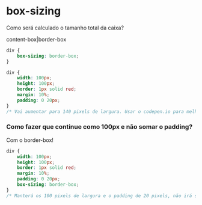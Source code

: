 # box-sizing 

Como será calculado o tamanho total da caixa? 

content-box|border-box

```css
div {
    box-sizing: border-box;
}
```

```css
div {
    width: 100px;
    height: 100px;
    border: 1px solid red;
    margin: 10%;
    padding: 0 20px;
}
/* Vai aumentar para 140 pixels de largura. Usar o codepen.io para melhor visualização */
```

### Como fazer que continue como 100px e não somar o padding? 

Com o border-box! 

```css
div {
    width: 100px;
    height: 100px;
    border: 1px solid red;
    margin: 10%;
    padding: 0 20px;
    box-sizing: border-box;
}
/* Manterá os 100 pixels de largura e o padding de 20 pixels, não irá somar */
```
